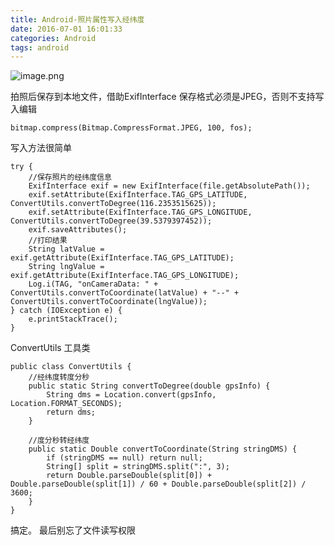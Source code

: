 ```yaml
---
title: Android-照片属性写入经纬度
date: 2016-07-01 16:01:33
categories: Android
tags: android
---
```


<meta name="referrer" content="no-referrer" />


![image.png](http://upload-images.jianshu.io/upload_images/2803682-a754be67f99fa5b8.png?imageMogr2/auto-orient/strip%7CimageView2/2/w/1240)

拍照后保存到本地文件，借助ExifInterface
保存格式必须是JPEG，否则不支持写入编辑
```
bitmap.compress(Bitmap.CompressFormat.JPEG, 100, fos);
```

写入方法很简单
```
try {
    //保存照片的经纬度信息
    ExifInterface exif = new ExifInterface(file.getAbsolutePath());
    exif.setAttribute(ExifInterface.TAG_GPS_LATITUDE, ConvertUtils.convertToDegree(116.2353515625));
    exif.setAttribute(ExifInterface.TAG_GPS_LONGITUDE, ConvertUtils.convertToDegree(39.5379397452));
    exif.saveAttributes();
    //打印结果
    String latValue = exif.getAttribute(ExifInterface.TAG_GPS_LATITUDE);
    String lngValue = exif.getAttribute(ExifInterface.TAG_GPS_LONGITUDE);
    Log.i(TAG, "onCameraData: " + ConvertUtils.convertToCoordinate(latValue) + "--" + ConvertUtils.convertToCoordinate(lngValue));
} catch (IOException e) {
    e.printStackTrace();
}
```

ConvertUtils 工具类
```
public class ConvertUtils {
    //经纬度转度分秒
    public static String convertToDegree(double gpsInfo) {
        String dms = Location.convert(gpsInfo, Location.FORMAT_SECONDS);
        return dms;
    }

    //度分秒转经纬度
    public static Double convertToCoordinate(String stringDMS) {
        if (stringDMS == null) return null;
        String[] split = stringDMS.split(":", 3);
        return Double.parseDouble(split[0]) + Double.parseDouble(split[1]) / 60 + Double.parseDouble(split[2]) / 3600;
    }
}
```

搞定。 最后别忘了文件读写权限



